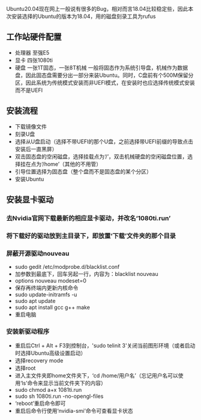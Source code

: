 Ubuntu20.04现在网上一般说有很多的Bug，相对而言18.04比较稳定些，因此本次安装选择的Ubuntu的版本为18.04，用的磁盘刻录工具为rufus
## 工作站硬件配置
- 处理器 至强E5
- 显卡 四张1080ti
- 硬盘 一张1T固态，一张8T机械
一般将固态作为系统引导盘，机械作为数据盘，因此固态盘需要分出一部分来装Ubuntu。同时，C盘前有个500M保留分区，因此系统为传统模式安装而非UEFI模式，在安装时也应选择传统模式安装而不是UEFI
## 安装流程
- 下载镜像文件
- 刻录U盘
- 选择从U盘启动（选择不带UEFI的那个U盘，之前选择带UEFI前缀的导致点击安装后一直黑屏）
- 双击固态盘的空闲磁盘，选择挂载点为‘/’，双击机械硬盘的空闲磁盘位置，选择挂在点为‘/home’（其他的不用管）
- 引导位置选择为固态盘（整个盘而不是固态盘的某个分区）
- 安装Ubuntu
## 安装显卡驱动
### 去Nvidia官网下载最新的相应显卡驱动，并改名‘1080ti.run’
### 将下载好的驱动放到主目录下，即放置‘下载’文件夹的那个目录
### 屏蔽开源驱动nouveau
- sudo gedit /etc/modprobe.d/blacklist.conf
- 加参数到最底下，回车另起一行，内容为：blacklist nouveau
- options nouveau modeset=0
- 保存再终端内更新内核命令
- sudo update-initramfs -u
- sudo apt update
- sudo apt install gcc g++ make
- 重启电脑
### 安装新驱动程序
- 重启后Ctrl + Alt + F3到控制台，'sudo telinit 3'关闭当前图形环境（或者启动时选择Ubuntu高级设置启动）
-  选择recovery mode
-  选择root
- 进入主文件夹即home文件夹下，‘cd /home/用户名’（忘记用户名可以使用‘ls’命令来显示当前文件夹下的内容）
- sudo chmod a+x 1081ti.run
- sudo sh 1080ti.run -no-opengl-files
- ‘reboot’重启命令即可
- 重启后命令行使用‘nvidia-smi’命令可查看显卡状态
